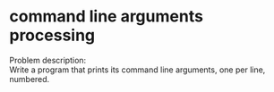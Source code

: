 # command line arguments processing
Problem description:  
Write a program that prints its command line arguments, one per line, numbered.
